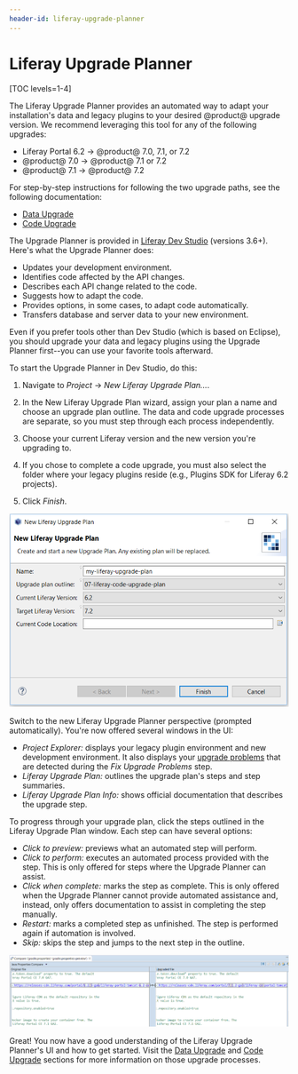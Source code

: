 ```yaml
---
header-id: liferay-upgrade-planner
---
```


# Liferay Upgrade Planner

[TOC levels=1-4]

The Liferay Upgrade Planner provides an automated way to adapt your
installation's data and legacy plugins to your desired @product@ upgrade
version. We recommend leveraging this tool for any of the following upgrades:

- Liferay Portal 6.2 &rarr; @product@ 7.0, 7.1, or 7.2
- @product@ 7.0 &rarr; @product@ 7.1 or 7.2
- @product@ 7.1 &rarr; @product@ 7.2

For step-by-step instructions for following the two upgrade paths, see the
following documentation:

- [Data Upgrade](/docs/7-2/deploy/-/knowledge_base/d/upgrading-to-product-ver)
- [Code Upgrade](/docs/7-0/tutorials/-/knowledge_base/t/upgrading-plugins-to-liferay-7)

The Upgrade Planner is provided in
[Liferay Dev Studio](/docs/7-0/reference/-/knowledge_base/r/liferay-ide) 
(versions 3.6+). Here's what the Upgrade Planner does: 

<!-- Standalone app is planned, but not available yet. -->

- Updates your development environment.
- Identifies code affected by the API changes.
- Describes each API change related to the code.
- Suggests how to adapt the code.
- Provides options, in some cases, to adapt code automatically.
- Transfers database and server data to your new environment.

Even if you prefer tools other than Dev Studio (which is based on Eclipse), you
should upgrade your data and legacy plugins using the Upgrade Planner first--you
can use your favorite tools afterward.

To start the Upgrade Planner in Dev Studio, do this:

1.  Navigate to *Project* &rarr; *New Liferay Upgrade Plan...*.

2.  In the New Liferay Upgrade Plan wizard, assign your plan a name and choose
    an upgrade plan outline. The data and code upgrade processes are separate,
    so you must step through each process independently.

3.  Choose your current Liferay version and the new version you're upgrading to.

4.  If you chose to complete a code upgrade, you must also select the folder
    where your legacy plugins reside (e.g., Plugins SDK for Liferay 6.2
    projects).

5.  Click *Finish*.

![Figure 1: Configure your upgrade plan before beginning the upgrade process.](../../../images/upgrade-plan-wizard.png)

Switch to the new Liferay Upgrade Planner perspective (prompted automatically).
You're now offered several windows in the UI:

- *Project Explorer:* displays your legacy plugin environment and new
  development environment. It also displays your
  [upgrade problems](/docs/7-0/tutorials/-/knowledge_base/t/fixing-upgrade-problems)
  that are detected during the *Fix Upgrade Problems* step.
- *Liferay Upgrade Plan:* outlines the upgrade plan's steps and step summaries.
- *Liferay Upgrade Plan Info:* shows official documentation that describes the
  upgrade step.

To progress through your upgrade plan, click the steps outlined in the Liferay
Upgrade Plan window. Each step can have several options:

- *Click to preview:* previews what an automated step will perform.
- *Click to perform:* executes an automated process provided with the step. This
  is only offered for steps where the Upgrade Planner can assist.
- *Click when complete:* marks the step as complete. This is only offered when
  the Upgrade Planner cannot provide automated assistance and, instead, only
  offers documentation to assist in completing the step manually.
- *Restart:* marks a completed step as unfinished. The step is performed again
  if automation is involved.
- *Skip:* skips the step and jumps to the next step in the outline.

![Figure 2: You can preview the Upgrade Planner's automated updates before you perform them.](../../../images/preview-upgrade-planner-changes.png)

Great! You now have a good understanding of the Liferay Upgrade Planner's UI and
how to get started. Visit the
[Data Upgrade](/docs/7-2/deploy/-/knowledge_base/d/upgrading-to-product-ver) and
[Code Upgrade](/docs/7-0/tutorials/-/knowledge_base/t/upgrading-plugins-to-liferay-7)
sections for more information on those upgrade processes.
